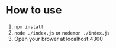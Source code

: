 # How to use

1. `npm install`
2. `node ./index.js` or `nodemon ./index.js`
3. Open your brower at localhost:4300